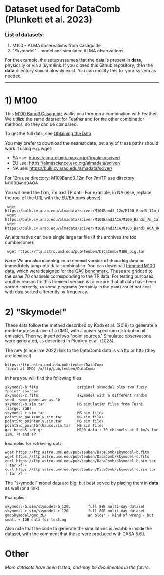 # Dataset used for DataComb (Plunkett et al. 2023)

### List of datasets:
1) M100 - ALMA observations from Casaguide      
2) "Skymodel" - model and simulated ALMA observations


For the example, the setup assumes that the data is present in **data**, physically or via a (sym)link. If you cloned this Github repository, then the **data** directory should already exist. You can modify this for your system as needed.

  -----------------



# 1) M100

This [M100 Band3 Casaguide](https://casaguides.nrao.edu/index.php/M100_Band3_Combine_6.2) walks you through
a combination with Feather. We utilize the same dataset for Feather and for the other combination methods,
so they can be compared.

To get the full data, see [Obtaining the Data](https://casaguides.nrao.edu/index.php/M100_Band3#Obtaining_the_Data)

You may prefer to download the nearest data, but any of these paths should work if using e.g. wget: 
* EA use:  https://alma-dl.mtk.nao.ac.jp/ftp/alma/sciver/
* EU use:  https://almascience.eso.org/almadata/sciver/
* NA use:  https://bulk.cv.nrao.edu/almadata/sciver/

For 12m use directory:     M100Band3_12m
For 7m/TP use directory:   M100Band3ACA

You will need the 12m, 7m and TP data. For example, in NA (else, replace the root of the URL with the EU/EA ones above):

     wget https://bulk.cv.nrao.edu/almadata/sciver/M100Band3_12m/M100_Band3_12m_CalibratedData.tgz
     wget https://bulk.cv.nrao.edu/almadata/sciver/M100Band3ACA/M100_Band3_7m_CalibratedData.tgz
     wget https://bulk.cv.nrao.edu/almadata/sciver/M100Band3ACA/M100_Band3_ACA_ReferenceImages_5.1.tgz

An alternative can be a single large tar file (if the archives are too cumbersome):

     wget https://ftp.astro.umd.edu/pub/teuben/DataComb/M100_big.tar


*Note:* We are also planning on a trimmed version of these big data to immediately jump into data combination.
You can download [trimmed M100 data](http://admit.astro.umd.edu/~teuben/QAC/qac_bench5.tar.gz), which were designed for the
[QAC benchmark](https://github.com/teuben/QAC). These are gridded to the same 70 channels corresponding to the TP data.
For testing purposes, another reason for this trimmed version is to ensure that all data have been sorted correctly, as
some programs (certainly in the past) could not deal with data sorted differently by frequency.


# 2) "Skymodel"

These data follow the method described by Koda et al. (2019) to generate a model representative of a GMC, with a power spectrum distribution of emission.  Then we inserted two "point sources."  Simulated observations were generated, as described in Plunkett et al. (2023). 

The new (since late 2022) link to the DataComb data is via ftp or http (they are identical)

    https://ftp.astro.umd.edu/pub/teuben/DataComb
    (local at UMD) /n/ftp/pub/teuben/DataComb

In here you will find the following files:

    skymodel-b.fits                  original skymodel plus two fuzzy "point" sources
    skymodel-c.fits                  skymodel with a different random seed, same powerlaw as 'b'
    skymodel-b.sim.tar               MS simulation files from Toshi (large: 7GB)
    skymodel-c.sim.tar	             MS sim files
    pointSrc_gaussOnly.sim.tar       MS sim files
    pointSrc_pointOnly.sim.tar       MS sim files
    pointSrc_pointSrcGauss.sim.tar   MS sim files
    qac_bench5.tar.gz                M100 data : 70 channels at 5 km/s for 12m, 7m and TP
    
Examples for retrieving data:

    wget https://ftp.astro.umd.edu/pub/teuben/DataComb/skymodel-b.fits 
    wget https://ftp.astro.umd.edu/pub/teuben/DataComb/skymodel-c.fits
    curl https://ftp.astro.umd.edu/pub/teuben/DataComb/skymodel-b.sim.tar | tar xf -
    curl https://ftp.astro.umd.edu/pub/teuben/DataComb/skymodel-c.sim.tar | tar xf -


The "skymodel" model data are big, but best solved by placing them in **data** as well (or a link)

Examples:

    skymodel-b.sim/skymodel-b_120L        full 8GB multi-day dataset
    skymodel-c.sim/skymodel-c_120L        full 8GB multi-day dataset
    gmcSkymodel/gmc_2L/                   an older - kind of wrong - but small < 1GB data for testing

Also note that the code to generate the simulations is available inside the dataset, with the
comment that these were produced with CASA 5.6.1.

# Other

_More datasets have been tested, and may be documented in the future._
